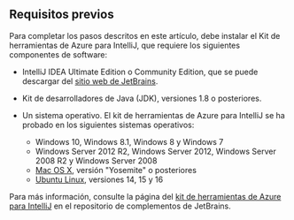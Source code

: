 ## <a name="prerequisites"></a>Requisitos previos
Para completar los pasos descritos en este artículo, debe instalar el Kit de herramientas de Azure para IntelliJ, que requiere los siguientes componentes de software:

* IntelliJ IDEA Ultimate Edition o Community Edition, que se puede descargar del [sitio web de JetBrains](https://www.jetbrains.com/idea/download/).
* Kit de desarrolladores de Java (JDK), versiones 1.8 o posteriores.
* Un sistema operativo. El kit de herramientas de Azure para IntelliJ se ha probado en los siguientes sistemas operativos:
  
  * Windows 10, Windows 8.1, Windows 8 y Windows 7
  * Windows Server 2012 R2, Windows Server 2012, Windows Server 2008 R2 y Windows Server 2008
  * [Mac OS X](http://www.apple.com/osx), versión "Yosemite" o posteriores
  * [Ubuntu Linux](http://www.ubuntu.com), versiones 14, 15 y 16

Para más información, consulte la página del [kit de herramientas de Azure para IntelliJ](https://plugins.jetbrains.com/plugin/8053) en el repositorio de complementos de JetBrains.

<!--
> [!IMPORTANT]
> If you are using the Azure Toolkit for Eclipse on Windows, the toolkit requires installing the Azure SDK 2.9.6 or later in order to use the Azure emulator. You have two options for installing the Azure SDK:
> 
> * You can download and install the Azure SDK by using the [Web Platform Installer (WebPI)](http://go.microsoft.com/fwlink/?LinkID=252838).
> * If you do not have the Azure SDK installed when you create your first Azure deployment project, you will be prompted to automatically download install the requisite version of the Azure SDK.
> 
> Note that the Azure SDK is only required on Windows.
> 
> 
-->
